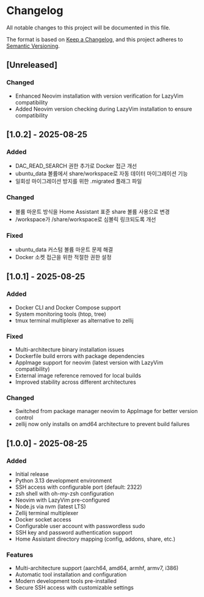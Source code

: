 # Changelog

All notable changes to this project will be documented in this file.

The format is based on [Keep a Changelog](https://keepachangelog.com/en/1.0.0/),
and this project adheres to [Semantic Versioning](https://semver.org/spec/v2.0.0.html).

## [Unreleased]

### Changed
- Enhanced Neovim installation with version verification for LazyVim compatibility
- Added Neovim version checking during LazyVim installation to ensure compatibility

## [1.0.2] - 2025-08-25

### Added
- DAC_READ_SEARCH 권한 추가로 Docker 접근 개선
- ubuntu_data 볼륨에서 share/workspace로 자동 데이터 마이그레이션 기능
- 일회성 마이그레이션 방지를 위한 .migrated 플래그 파일

### Changed
- 볼륨 마운트 방식을 Home Assistant 표준 share 볼륨 사용으로 변경
- /workspace가 /share/workspace로 심볼릭 링크되도록 개선

### Fixed
- ubuntu_data 커스텀 볼륨 마운트 문제 해결
- Docker 소켓 접근을 위한 적절한 권한 설정

## [1.0.1] - 2025-08-25

### Added
- Docker CLI and Docker Compose support
- System monitoring tools (htop, tree)
- tmux terminal multiplexer as alternative to zellij

### Fixed
- Multi-architecture binary installation issues
- Dockerfile build errors with package dependencies
- AppImage support for neovim (latest version with LazyVim compatibility)
- External image reference removed for local builds
- Improved stability across different architectures

### Changed
- Switched from package manager neovim to AppImage for better version control
- zellij now only installs on amd64 architecture to prevent build failures

## [1.0.0] - 2025-08-25

### Added
- Initial release
- Python 3.13 development environment
- SSH access with configurable port (default: 2322)
- zsh shell with oh-my-zsh configuration
- Neovim with LazyVim pre-configured
- Node.js via nvm (latest LTS)
- Zellij terminal multiplexer
- Docker socket access
- Configurable user account with passwordless sudo
- SSH key and password authentication support
- Home Assistant directory mapping (config, addons, share, etc.)

### Features
- Multi-architecture support (aarch64, amd64, armhf, armv7, i386)
- Automatic tool installation and configuration
- Modern development tools pre-installed
- Secure SSH access with customizable settings